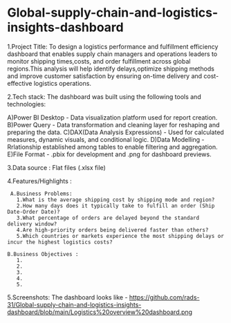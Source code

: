 # Global-supply-chain-and-logistics-insights-dashboard

1.Project Title:
  To design a logistics performance and fulfillment efficiency dashboard that enables supply chain managers and operations leaders to monitor shipping times,costs,
  and order fulfillment across global regions.This analysis will help identify delays,optimize shipping methods and improve customer satisfaction by ensuring
  on-time delivery and cost-effective logistics operations.

2.Tech stack:
 The dashboard was built using the following tools and technologies:

A)Power BI Desktop - Data visualization platform used for report creation.
B)Power Query - Data transformation and cleaning layer for reshaping and preparing the data.
C)DAX(Data Analysis Expressions) - Used for calculated measures, dynamic visuals, and conditional logic.
D)Data Modelling - Rrlationship established among tables to enable filtering and aggregation.
E)File Format - .pbix for development and .png for dashboard previews.

3.Data source : Flat files (.xlsx file)

4.Features/Highlights :

     A.Business Problems:
       1.What is the average shipping cost by shipping mode and region?
       2.How many days does it typically take to fulfill an order (Ship Date-Order Date)?
       3.What percentage of orders are delayed beyond the standard delivery window?
       4.Are high-priority orders being delivered faster than others?
       5.Which countries or markets experience the most shipping delays or incur the highest logistics costs?
       
    B.Business Objectives :
       1.
       2.
       3.
       4.
       5.

5.Screenshots:
   The dashboard looks like - https://github.com/rads-31/Global-supply-chain-and-logistics-insights-dashboard/blob/main/Logistics%20overview%20dashboard.png
